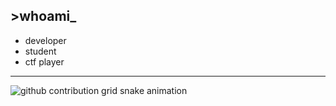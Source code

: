 ## >whoami_
- developer
- student
- ctf player
---

<picture>
  <source media="(prefers-color-scheme: dark)" srcset="https://raw.githubusercontent.com/shindroid/shindroid/output/github-contribution-grid-snake-dark.svg">
  <source media="(prefers-color-scheme: light)" srcset="https://raw.githubusercontent.com/shindroid/shindroid/output/github-contribution-grid-snake.svg">
  <img alt="github contribution grid snake animation" src="https://raw.githubusercontent.com/shindroid/shindroid/output/github-contribution-grid-snake.svg">
</picture>
